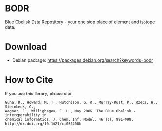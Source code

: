 BODR
====

Blue Obelisk Data Repository - your one stop place of element and isotope data.

Download
========

* Debian package: https://packages.debian.org/search?keywords=bodr

How to Cite
===========

If you use this library, please cite:

    Guha, R., Howard, M. T., Hutchison, G. R., Murray-Rust, P., Rzepa, H., Steinbeck, C.,
    Wegner, J., Willighagen, E. L., May 2006. The Blue Obelisk - interoperability in
    chemical informatics. J. Chem. Inf. Model. 46 (3), 991-998.
    http://dx.doi.org/10.1021/ci050400b

